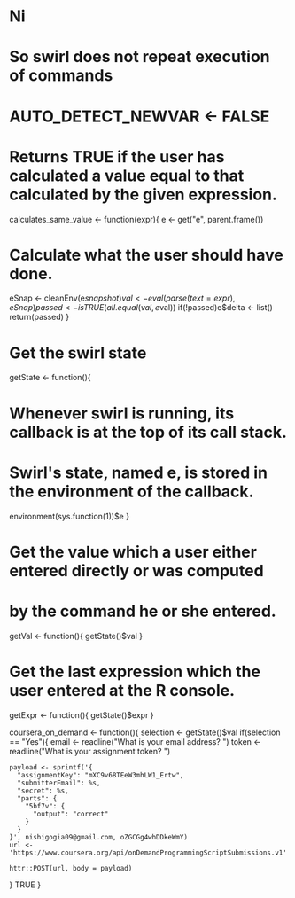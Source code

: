 # Ni
 # So swirl does not repeat execution of commands
# AUTO_DETECT_NEWVAR <- FALSE

# Returns TRUE if the user has calculated a value equal to that calculated by the given expression.
calculates_same_value <- function(expr){
  e <- get("e", parent.frame())
  # Calculate what the user should have done.
  eSnap <- cleanEnv(e$snapshot)
  val <- eval(parse(text=expr), eSnap)
  passed <- isTRUE(all.equal(val, e$val))
  if(!passed)e$delta <- list()
  return(passed)
}

# Get the swirl state
getState <- function(){
  # Whenever swirl is running, its callback is at the top of its call stack.
  # Swirl's state, named e, is stored in the environment of the callback.
  environment(sys.function(1))$e
}

# Get the value which a user either entered directly or was computed
# by the command he or she entered.
getVal <- function(){
  getState()$val
}

# Get the last expression which the user entered at the R console.
getExpr <- function(){
  getState()$expr
}

coursera_on_demand <- function(){
  selection <- getState()$val
  if(selection == "Yes"){
    email <- readline("What is your email address? ")
    token <- readline("What is your assignment token? ")
    
    payload <- sprintf('{  
      "assignmentKey": "mXC9v68TEeW3mhLW1_Ertw",
      "submitterEmail": %s,  
      "secret": %s,  
      "parts": {  
        "5bf7v": {  
          "output": "correct"  
        }  
      }  
    }', nishigogia09@gmail.com, oZGCGg4whDDkeWmY)
    url <- 'https://www.coursera.org/api/onDemandProgrammingScriptSubmissions.v1'
  
    httr::POST(url, body = payload)
  }
  TRUE
}
